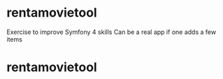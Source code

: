 # rentamovietool
Exercise to improve Symfony 4 skills
Can be a real app if one adds a few items
# rentamovietool
